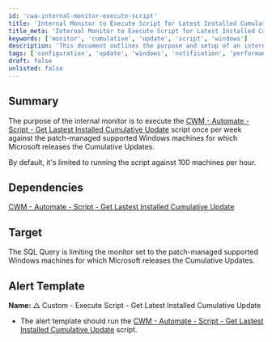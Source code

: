 ```yaml
---
id: 'cwa-internal-monitor-execute-script'
title: 'Internal Monitor to Execute Script for Latest Installed Cumulative Update'
title_meta: 'Internal Monitor to Execute Script for Latest Installed Cumulative Update'
keywords: ['monitor', 'cumulative', 'update', 'script', 'windows']
description: 'This document outlines the purpose and setup of an internal monitor designed to execute the script for retrieving the latest installed cumulative updates on supported Windows machines. The monitor runs weekly and is limited to 100 machines per hour, ensuring efficient patch management.'
tags: ['configuration', 'update', 'windows', 'notification', 'performance']
draft: false
unlisted: false
---
```

## Summary

The purpose of the internal monitor is to execute the [CWM - Automate - Script - Get Lastest Installed Cumulative Update](https://proval.itglue.com/DOC-5078775-12849478) script once per week against the patch-managed supported Windows machines for which Microsoft releases the Cumulative Updates.

By default, it's limited to running the script against 100 machines per hour.

## Dependencies

[CWM - Automate - Script - Get Lastest Installed Cumulative Update](https://proval.itglue.com/DOC-5078775-12849478)

## Target

The SQL Query is limiting the monitor set to the patch-managed supported Windows machines for which Microsoft releases the Cumulative Updates.

## Alert Template

**Name:** △ Custom - Execute Script - Get Latest Installed Cumulative Update

- The alert template should run the [CWM - Automate - Script - Get Lastest Installed Cumulative Update](https://proval.itglue.com/DOC-5078775-12849478) script.



